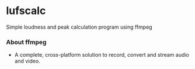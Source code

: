 # lufscalc
Simple loudness and peak calculation program using ffmpeg

### About ffmpeg
- A complete, cross-platform solution to record, convert and stream audio and video.
